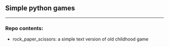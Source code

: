 ## Simple python games
---
### Repo contents:
* rock_paper_scissors: a simple text version of old childhood game
